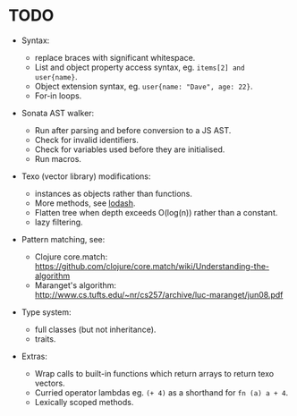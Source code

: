 TODO
====

 - Syntax:
	- replace braces with significant whitespace.
	- List and object property access syntax, eg. `items[2] and user{name}`.
	- Object extension syntax, eg. `user{name: "Dave", age: 22}`.
	- For-in loops.

 - Sonata AST walker:
 	- Run after parsing and before conversion to a JS AST.
 	- Check for invalid identifiers.
 	- Check for variables used before they are initialised.
 	- Run macros.

 - Texo (vector library) modifications:
	- instances as objects rather than functions.
	- More methods, see [lodash](http://lodash.com/docs).
	- Flatten tree when depth exceeds O(log(n)) rather than a constant.
	- lazy filtering.

 - Pattern matching, see:
	- Clojure core.match: https://github.com/clojure/core.match/wiki/Understanding-the-algorithm
	- Maranget's algorithm: http://www.cs.tufts.edu/~nr/cs257/archive/luc-maranget/jun08.pdf

 - Type system:
 	- full classes (but not inheritance).
 	- traits.

 - Extras:
	- Wrap calls to built-in functions which return arrays to return texo vectors.
	- Curried operator lambdas eg. `(+ 4)` as a shorthand for `fn (a) a + 4`.
	- Lexically scoped methods.